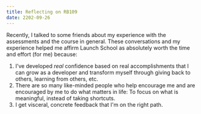 ```yaml
---
title: Reflecting on RB109
date: 2202-09-26
---
```


Recently, I talked to some friends about my experience with the assessments and the course in general. These conversations and my experience helped me affirm Launch School as absolutely worth the time and effort (for me) because:
1. I've developed _real_ confidence based on real accomplishments that I can grow as a developer and transform myself through giving back to others, learning from others, etc.
2. There are so many like-minded people who help encourage me and are encouraged by me to do what matters in life: To focus on what is meaningful, instead of taking shortcuts.
3. I get visceral, concrete feedback that I'm on the right path.

